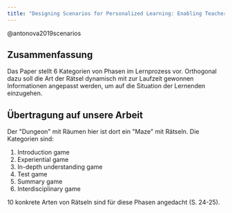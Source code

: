 ```yaml
---
title: "Designing Scenarios for Personalized Learning: Enabling Teachers to Apply Educational Video Games in Class"
---
```


@antonova2019scenarios

## Zusammenfassung

Das Paper stellt 6 Kategorien von Phasen im Lernprozess vor. Orthogonal dazu soll die Art der Rätsel dynamisch mit zur Laufzeit gewonnen Informationen angepasst werden, um auf die Situation der Lernenden einzugehen.

## Übertragung auf unsere Arbeit

Der "Dungeon" mit Räumen hier ist dort ein "Maze" mit Rätseln. Die Kategorien sind:

1. Introduction game
2. Experiential game
3. In-depth understanding game
4. Test game
5. Summary game
6. Interdisciplinary game

10 konkrete Arten von Rätseln sind für diese Phasen angedacht (S. 24-25).
